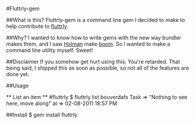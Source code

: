 #Fluttrly-gem

##What is this?
Fluttrly-gem is a command line gem I decided to make to help contribute to
[fluttrly](http://github.com/excid3/fluttrly).


##Why?
I wanted to know how to write gems with the new way bundler makes them, and I saw
[Holman](http://github.com/holman) make [boom](http://github.com/holman/boom). So I wanted to make a
command line utility myself. Sweet!


##Disclaimer
If you somehow get hurt using this. You're retarded. That being said, I shipped this as soon as possible,
so not all of the features are done yet.


##Usage

** List an item **
    #fluttrly <command> <list>
    $ fluttrly list bouverdafs
    Task => "Nothing to see here, move along" at => 02-08-2011 18:57 PM 
		
##Install 
		$ gem install fluttrly

